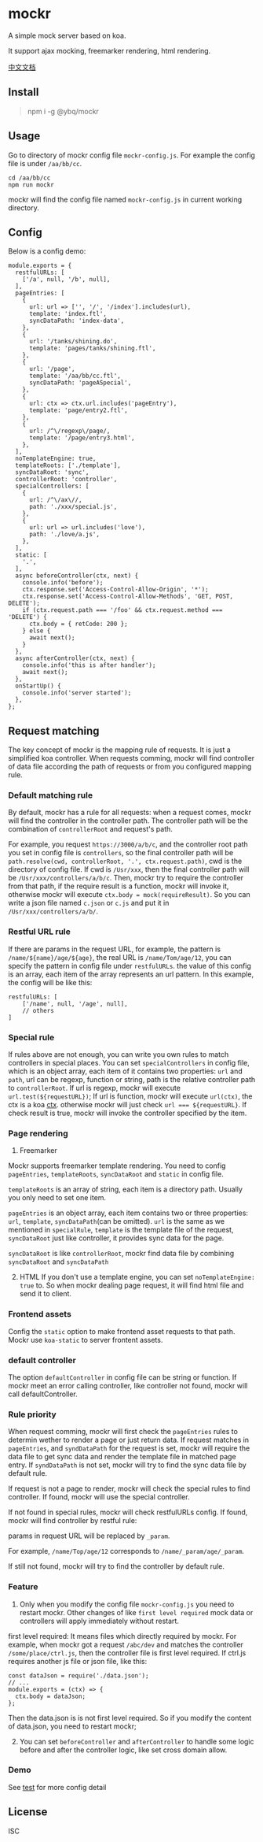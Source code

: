 # mockr
A simple mock server based on koa.

It support ajax mocking, freemarker rendering, html rendering.

[中文文档](https://github.com/yubaoquan/mockr/blob/master/README.cn.md)

## Install

> npm i -g @ybq/mockr

## Usage
Go to directory of mockr config file `mockr-config.js`.
For example the config file is under `/aa/bb/cc`.

```
cd /aa/bb/cc
npm run mockr
```

mockr will find the config file named `mockr-config.js` in current working directory.

## Config

Below is a config demo:
```
module.exports = {
  restfulURLs: [
    ['/a', null, '/b', null],
  ],
  pageEntries: [
    {
      url: url => ['', '/', '/index'].includes(url),
      template: 'index.ftl',
      syncDataPath: 'index-data',
    },
    {
      url: '/tanks/shining.do',
      template: 'pages/tanks/shining.ftl',
    },
    {
      url: '/page',
      template: '/aa/bb/cc.ftl',
      syncDataPath: 'pageASpecial',
    },
    {
      url: ctx => ctx.url.includes('pageEntry'),
      template: 'page/entry2.ftl',
    },
    {
      url: /^\/regexp\/page/,
      template: '/page/entry3.html',
    },
  ],
  noTemplateEngine: true,
  templateRoots: ['./template'],
  syncDataRoot: 'sync',
  controllerRoot: 'controller',
  specialControllers: [
    {
      url: /^\/ax\//,
      path: './xxx/special.js',
    },
    {
      url: url => url.includes('love'),
      path: './love/a.js',
    },
  ],
  static: [
    '.',
  ],
  async beforeController(ctx, next) {
    console.info('before');
    ctx.response.set('Access-Control-Allow-Origin', '*');
    ctx.response.set('Access-Control-Allow-Methods', 'GET, POST, DELETE');
    if (ctx.request.path === '/foo' && ctx.request.method === 'DELETE') {
      ctx.body = { retCode: 200 };
    } else {
      await next();
    }
  },
  async afterController(ctx, next) {
    console.info('this is after handler');
    await next();
  },
  onStartUp() {
    console.info('server started');
  },
};

```

## Request matching
The key concept of mockr is the mapping rule of requests. It is just a simplified koa controller. When requests comming, mockr will find controller of data file according the path of requests or from you configured mapping rule.

### Default matching rule
By default, mockr has a rule for all requests: when a request comes, mockr will find the controller in the controller path. The controller path will be the combination of `controllerRoot` and request's path.

For example, you request `https://3000/a/b/c`, and the controller root path you set in config file is `controllers`, so the final controller path will be `path.resolve(cwd, controllerRoot, '.', ctx.request.path)`,
 cwd is the directory of config file. If cwd is `/Usr/xxx`, then the final controller path will be `/Usr/xxx/controllers/a/b/c`.
 Then, mockr try to require the controller from that path, if the require result is a function, mockr will invoke it, otherwise mockr will execute `ctx.body = mock(requireResult)`. So you can write a json file named `c.json` or `c.js` and put it in `/Usr/xxx/controllers/a/b/`.

### Restful URL rule
If there are params in the request URL, for example, the pattern is `/name/${name}/age/${age}`, the real URL is `/name/Tom/age/12`, you can specify the pattern in config file under `restfulURLs`. the value of this config is an array, each item of the array represents an url pattern. In this example, the config will be like this:
```
restfulURLs: [
    ['/name', null, '/age', null],
    // others
]
```

### Special rule
If rules above are not enough, you can write you own rules to match controllers in special places.
You can set `specialControllers` in config file, which is an object array, each item of it contains two properties: `url` and `path`, url can be regexp, function or string, path is the relative controller path to `controllerRoot`.
If url is regexp, mockr will execute `url.test(${requestURL})`;
If url is function, mockr will execute `url(ctx)`, the ctx is a koa [ctx](https://koajs.com/#context). otherwise mockr will just check `url === ${requestURL}`.
If check result is true, mockr will invoke the controller specified by the item.

### Page rendering
1. Freemarker

Mockr supports freemarker template rendering. You need to config `pageEntries`, `templateRoots`, `syncDataRoot` and `static` in config file.

`templateRoots` is an array of string, each item is a directory path. Usually you only need to set one item.

`pageEntries` is an object array, each item contains two or three properties: `url`, `template`, `syncDataPath`(can be omitted). `url` is the same as we mentioned in `specialRule`, `template` is the template file of the request, `syncDataRoot` just like controller, it provides sync data for the page.

`syncDataRoot` is like `controllerRoot`, mockr find data file by combining `syncDataRoot` and `syncDataPath`

2. HTML
If you don't use a template engine, you can set `noTemplateEngine: true` to. So when mockr dealing page request, it will find html file and send it to client.

### Frontend assets
Config the `static` option to make frontend asset requests to that path. Mockr use `koa-static` to server frontent assets.


### default controller
The option `defaultController` in config file can be string or function. If mockr meet an error calling controller, like controller not found, mockr will call defaultController.

### Rule priority
When request comming, mockr will first check the `pageEntries` rules to determin wether to render a page or just return data. If request matches in `pageEntries`, and `syndDataPath` for the request is set, mockr will require the data file to get sync data and render the template file in matched page entry. If `syndDataPath` is not set, mockr will try to find the sync data file by default rule.

If request is not a page to render, mockr will check the special rules to find controller.
If found, mockr will use the special controller.

If not found in special rules, mockr will check restfulURLs config.
If found, mockr will find controller by restful rule:

params in request URL will be replaced by `_param`.

For example, `/name/Top/age/12` corresponds to `/name/_param/age/_param`.

If still not found, mockr will try to find the controller by default rule.

### Feature

1. Only when you modify the config file `mockr-config.js` you need to restart mockr. Other changes of like `first level required` mock data or controllers will apply immediately without restart.

first level required: It means files which directly required by mockr. For example, when mockr got a request `/abc/dev` and matches the controller `/some/place/ctrl.js`, then the controller file is first level required.
If ctrl.js requires another js file or json file, like this:
```
const dataJson = require('./data.json');
// ...
module.exports = (ctx) => {
  ctx.body = dataJson;
};
```
Then the data.json is is not first level required. So if you modify the content of data.json, you need to restart mockr;

2. You can set `beforeController` and `afterController` to handle some logic before and after the controller logic, like set cross domain allow.

### Demo
See [test](https://github.com/yubaoquan/mockr/tree/master/test) for more config detail

## License

ISC
